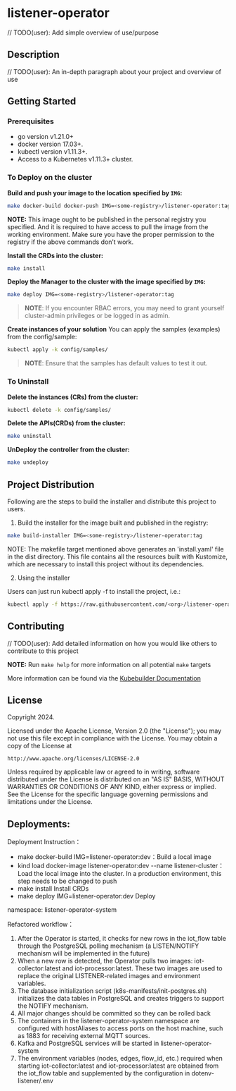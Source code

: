 # listener-operator
// TODO(user): Add simple overview of use/purpose

## Description
// TODO(user): An in-depth paragraph about your project and overview of use

## Getting Started

### Prerequisites
- go version v1.21.0+
- docker version 17.03+.
- kubectl version v1.11.3+.
- Access to a Kubernetes v1.11.3+ cluster.

### To Deploy on the cluster
**Build and push your image to the location specified by `IMG`:**

```sh
make docker-build docker-push IMG=<some-registry>/listener-operator:tag
```

**NOTE:** This image ought to be published in the personal registry you specified.
And it is required to have access to pull the image from the working environment.
Make sure you have the proper permission to the registry if the above commands don’t work.

**Install the CRDs into the cluster:**

```sh
make install
```

**Deploy the Manager to the cluster with the image specified by `IMG`:**

```sh
make deploy IMG=<some-registry>/listener-operator:tag
```

> **NOTE**: If you encounter RBAC errors, you may need to grant yourself cluster-admin
privileges or be logged in as admin.

**Create instances of your solution**
You can apply the samples (examples) from the config/sample:

```sh
kubectl apply -k config/samples/
```

>**NOTE**: Ensure that the samples has default values to test it out.

### To Uninstall
**Delete the instances (CRs) from the cluster:**

```sh
kubectl delete -k config/samples/
```

**Delete the APIs(CRDs) from the cluster:**

```sh
make uninstall
```

**UnDeploy the controller from the cluster:**

```sh
make undeploy
```

## Project Distribution

Following are the steps to build the installer and distribute this project to users.

1. Build the installer for the image built and published in the registry:

```sh
make build-installer IMG=<some-registry>/listener-operator:tag
```

NOTE: The makefile target mentioned above generates an 'install.yaml'
file in the dist directory. This file contains all the resources built
with Kustomize, which are necessary to install this project without
its dependencies.

2. Using the installer

Users can just run kubectl apply -f <URL for YAML BUNDLE> to install the project, i.e.:

```sh
kubectl apply -f https://raw.githubusercontent.com/<org>/listener-operator/<tag or branch>/dist/install.yaml
```

## Contributing
// TODO(user): Add detailed information on how you would like others to contribute to this project

**NOTE:** Run `make help` for more information on all potential `make` targets

More information can be found via the [Kubebuilder Documentation](https://book.kubebuilder.io/introduction.html)

## License

Copyright 2024.

Licensed under the Apache License, Version 2.0 (the "License");
you may not use this file except in compliance with the License.
You may obtain a copy of the License at

    http://www.apache.org/licenses/LICENSE-2.0

Unless required by applicable law or agreed to in writing, software
distributed under the License is distributed on an "AS IS" BASIS,
WITHOUT WARRANTIES OR CONDITIONS OF ANY KIND, either express or implied.
See the License for the specific language governing permissions and
limitations under the License.





## Deployments:
Deployment Instruction：
- make docker-build IMG=listener-operator:dev：Build a local image
- kind load docker-image listener-operator:dev --name listener-cluster：Load the local image into the cluster. In a production environment, this step needs to be changed to push
- make install Install CRDs
- make deploy IMG=listener-operator:dev Deploy

namespace: listener-operator-system


Refactored workflow：

1. After the Operator is started, it checks for new rows in the iot_flow table through the PostgreSQL polling mechanism (a LISTEN/NOTIFY mechanism will be implemented in the future)
2. When a new row is detected, the Operator pulls two images: iot-collector:latest and iot-processor:latest. These two images are used to replace the original LISTENER-related images and environment variables.
3. The database initialization script (k8s-manifests/init-postgres.sh) initializes the data tables in PostgreSQL and creates triggers to support the NOTIFY mechanism.
4. All major changes should be committed so they can be rolled back
5. The containers in the listener-operator-system namespace are configured with hostAliases to access ports on the host machine, such as 1883 for receiving external MQTT sources.
6. Kafka and PostgreSQL services will be started in listener-operator-system
7. The environment variables (nodes, edges, flow_id, etc.) required when starting iot-collector:latest and iot-processor:latest are obtained from the iot_flow table and supplemented by the configuration in dotenv-listener/.env